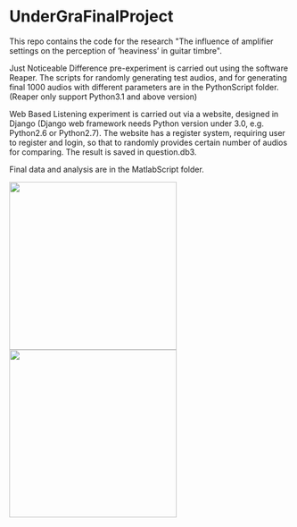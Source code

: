 UnderGraFinalProject
====================

This repo contains the code for the research "The influence of amplifier settings on the perception of ’heaviness’ in guitar timbre".

Just Noticeable Difference pre-experiment is carried out using the software Reaper. The scripts for randomly generating test audios, and for generating final 1000 audios with different parameters are in the PythonScript folder.  (Reaper only support Python3.1 and above version)

Web Based Listening experiment is carried out via a website, designed in Django (Django web framework needs Python version under 3.0, e.g. Python2.6 or Python2.7). The website has a register system, requiring user to register and login, so that to randomly provides certain number of audios for comparing. The result is saved in question.db3.

Final data and analysis are in the MatlabScript folder.

<img src="https://github.com/mincongzhang/UnderGradFinalProject/raw/master/JND_4params.jpg" width="300"/>
<img src="https://github.com/mincongzhang/UnderGradFinalProject/raw/master/heaviness.jpg" width="300"/>

